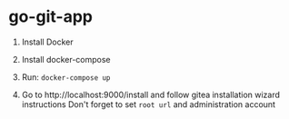 # go-git-app

1. Install Docker
2. Install docker-compose
3. Run: `docker-compose up`

4. Go to http://localhost:9000/install and follow gitea installation wizard instructions
Don't forget to set `root url` and administration account
